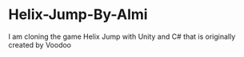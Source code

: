 # Helix-Jump-By-Almi
I am cloning the game Helix Jump with Unity and C# that is originally created by Voodoo  
